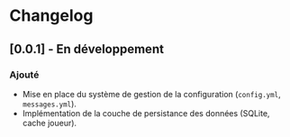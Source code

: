 # Changelog
## [0.0.1] - En développement
### Ajouté
- Mise en place du système de gestion de la configuration (`config.yml`, `messages.yml`).
- Implémentation de la couche de persistance des données (SQLite, cache joueur).
